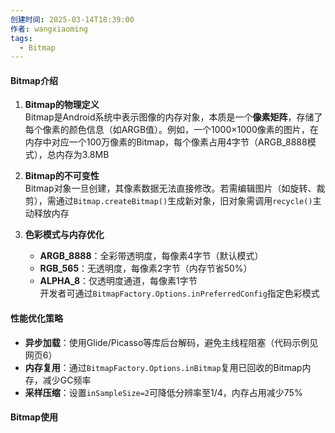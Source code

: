 ```yaml
---
创建时间: 2025-03-14T18:39:00
作者: wangxiaoming
tags:
  - Bitmap
---
```


#### Bitmap介绍

1. **Bitmap的物理定义**  
    Bitmap是Android系统中表示图像的内存对象，本质是一个**像素矩阵**，存储了每个像素的颜色信息（如ARGB值）。例如，一个1000×1000像素的图片，在内存中对应一个100万像素的Bitmap，每个像素占用4字节（ARGB_8888模式），总内存为3.8MB
    
2. ​**Bitmap的不可变性**  
    Bitmap对象一旦创建，其像素数据无法直接修改。若需编辑图片（如旋转、裁剪），需通过`Bitmap.createBitmap()`生成新对象，旧对象需调用`recycle()`主动释放内存
    
3. ​**色彩模式与内存优化**
    - ​**ARGB_8888**：全彩带透明度，每像素4字节（默认模式）
    - ​**RGB_565**：无透明度，每像素2字节（内存节省50%）
    - ​**ALPHA_8**：仅透明度通道，每像素1字节  
        开发者可通过`BitmapFactory.Options.inPreferredConfig`指定色彩模式

#### 性能优化策略

- ​**异步加载**：使用Glide/Picasso等库后台解码，避免主线程阻塞（代码示例见网页6）
- ​**内存复用**：通过`BitmapFactory.Options.inBitmap`复用已回收的Bitmap内存，减少GC频率
- ​**采样压缩**：设置`inSampleSize=2`可降低分辨率至1/4，内存占用减少75%

#### Bitmap使用
